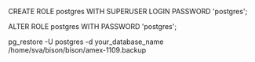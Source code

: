 CREATE ROLE postgres WITH SUPERUSER LOGIN PASSWORD 'postgres';

ALTER ROLE postgres WITH PASSWORD 'postgres';


pg_restore -U postgres -d your_database_name /home/sva/bison/bison/amex-1109.backup
